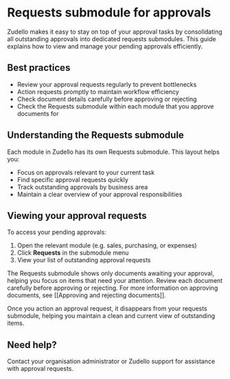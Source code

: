 # Requests submodule for approvals

Zudello makes it easy to stay on top of your approval tasks by consolidating all outstanding approvals into dedicated requests submodules. This guide explains how to view and manage your pending approvals efficiently.

## Best practices

- Review your approval requests regularly to prevent bottlenecks
- Action requests promptly to maintain workflow efficiency
- Check document details carefully before approving or rejecting
- Check the Requests submodule within each module that you approve documents for

## Understanding the Requests submodule

Each module in Zudello has its own Requests submodule. This layout helps you:

- Focus on approvals relevant to your current task
- Find specific approval requests quickly
- Track outstanding approvals by business area
- Maintain a clear overview of your approval responsibilities

## Viewing your approval requests

To access your pending approvals:

1. Open the relevant module (e.g. sales, purchasing, or expenses)
2. Click **Requests** in the submodule menu
3. View your list of outstanding approval requests

The Requests submodule shows only documents awaiting your approval, helping you focus on items that need your attention. Review each document carefully before approving or rejecting. For more information on approving documents, see [[Approving and rejecting documents]].

Once you action an approval request, it disappears from your requests submodule, helping you maintain a clean and current view of outstanding items.

## Need help?

Contact your organisation administrator or Zudello support for assistance with approval requests.